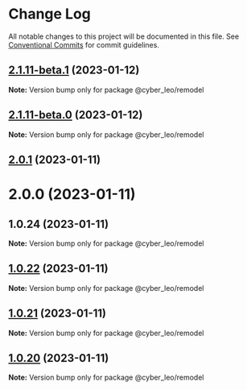 # Change Log

All notable changes to this project will be documented in this file.
See [Conventional Commits](https://conventionalcommits.org) for commit guidelines.

## [2.1.11-beta.1](https://www.npmjs.com/compare/@cyber_leo/remodel@2.1.5...@cyber_leo/remodel@2.1.11-beta.1) (2023-01-12)

**Note:** Version bump only for package @cyber_leo/remodel





## [2.1.11-beta.0](https://www.npmjs.com/compare/@cyber_leo/remodel@2.1.5...@cyber_leo/remodel@2.1.11-beta.0) (2023-01-12)

**Note:** Version bump only for package @cyber_leo/remodel





## [2.0.1](https://www.npmjs.com/compare/@cyber_leo/remodel@1.0.22...@cyber_leo/remodel@2.0.1) (2023-01-11)



# 2.0.0 (2023-01-11)



## 1.0.24 (2023-01-11)

**Note:** Version bump only for package @cyber_leo/remodel





## [1.0.22](https://www.npmjs.com/compare/@cyber_leo/remodel@1.0.21...@cyber_leo/remodel@1.0.22) (2023-01-11)

**Note:** Version bump only for package @cyber_leo/remodel





## [1.0.21](https://www.npmjs.com/compare/@cyber_leo/remodel@1.0.20...@cyber_leo/remodel@1.0.21) (2023-01-11)

**Note:** Version bump only for package @cyber_leo/remodel





## [1.0.20](https://www.npmjs.com/compare/@cyber_leo/remodel@1.0.19...@cyber_leo/remodel@1.0.20) (2023-01-11)

**Note:** Version bump only for package @cyber_leo/remodel
